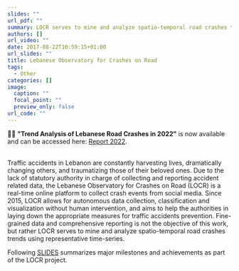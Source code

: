 ```yaml
---
slides: ""
url_pdf: ""
summary: LOCR serves to mine and analyze spatio-temporal road crashes trends using representative time-series.
authors: []
url_video: ""
date: 2017-08-22T10:59:15+01:00
url_slides: ""
title: Lebanese Observatory for Crashes on Road
tags:
  - Other
categories: []
image:
  caption: ""
  focal_point: ""
  preview_only: false
url_code: ""
---
```

🎉🎉 <b>"Trend Analysis of Lebanese Road Crashes in 2022"</b> is now available and can be accessed here: <a href="./RoadCrashesReport2022.pdf" target=_blank>Report 2022</a>.<br><br> 

Traffic accidents in Lebanon are constantly harvesting lives, dramatically changing others, and traumatizing those of their beloved ones. Due to the lack of statutory authority in charge of collecting and reporting accident related data, the Lebanese Observatory for Crashes on Road (LOCR) is a real-time online platform to collect crash events from social media. Since 2015, LOCR allows for autonomous data collection, classification and visualization without human intervention, and aims to help the authorities in laying down the appropriate measures for traffic accidents prevention. Fine-grained data and comprehensive reporting is not the objective of this work, but rather LOCR serves to mine and analyze spatio-temporal road crashes trends using representative time-series.

Following <a href="https://www.dropbox.com/s/pb4xouv2u0vc7zw/LOCR_latest.pdf?dl=0" target=_blank>SLIDES</a> summarizes major milestones and achievements as part of the LOCR project.

